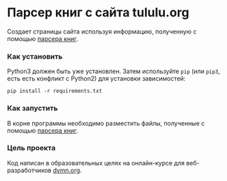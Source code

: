 # Парсер книг с сайта tululu.org

Создает страницы сайта используя информацию, полученную с помощью [парсера книг](https://github.com/NecrOctopuS/books_library_restyle).

### Как установить

Python3 должен быть уже установлен. 
Затем используйте `pip` (или `pip3`, есть есть конфликт с Python2) для установки зависимостей:
```
pip install -r requirements.txt
```

### Как запустить

В корне программы необходимо разместить файлы, полученные с помощью [парсера книг](https://github.com/NecrOctopuS/books_library_restyle).

### Цель проекта

Код написан в образовательных целях на онлайн-курсе для веб-разработчиков [dvmn.org](https://dvmn.org/).